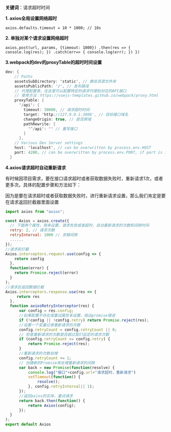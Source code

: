 **关键词**：请求超时时间

**1. axios全局设置网络超时**

`axios.defaults.timeout = 10 * 1000; // 10s`

**2. 单独对某个请求设置网络超时**

`axios.post(url, params, {timeout: 1000}) .then(res => { console.log(res); }) .catch(err=> { console.log(err); }) })`

**3.webpack的dev的proxyTable的超时时间设置**

```csharp
dev: {     
    // Paths
    assetsSubDirectory: 'static', // 静态资源文件夹
    assetsPublicPath: '/', // 发布路径
    // 代理配置表，在这里可以配置特定的请求代理到对应的API接口
    // 使用方法：https://vuejs-templates.github.io/webpack/proxy.html
    proxyTable: {
      '/api': {
        timeout: 30000, // 请求超时时间
        target: 'http://127.0.0.1:3006', // 目标接口域名
        changeOrigin: true, // 是否跨域
        pathRewrite: {
          '^/api': '' // 重写接口
        }
      },
    // Various Dev Server settings
    host: 'localhost', // can be overwritten by process.env.HOST
    port: 4200, // can be overwritten by process.env.PORT, if port is in use, a free one will be determined
  }
```

**4.axios请求超时自动重新请求**

有时候因项目需求，要在接口请求超时或者获取数据失败时，重新请求1次，或者更多次。具体的配置步骤和方法如下：

因为是要在请求超时或者获取数据失败时，进行重新请求设置，那么我们肯定是要在请求返回拦截器里面设置

```javascript
import axios from "axios";

const Axios = axios.create({ 
  // 下面两个属性，用来设置，请求失败或者超时，自动重新请求的次数和间隙时间
  retry: 2, // 请求次数
  retryInterval: 1000 // 求期间隙
  ......
});
//请求前拦截
Axios.interceptors.request.use(config => {
  	return config
  },
  function(error) {
  	return Promise.reject(error)
  }
);
//请求后返回数据拦截
Axios.interceptors.response.use(res => {
     return res
  },
  function axiosRetryInterceptor(res) {
      var config = res.config;
      //如果配置不存在或重试属性未设置，抛出promise错误
      if (!config || !config.retry) return Promise.reject(res);
      //设置一个变量记录重新请求的次数
      config.retryCount = config.retryCount || 0;
      // 检查重新请求的次数是否超过我们设定的请求次数
      if (config.retryCount >= config.retry) {
          return Promise.reject(res);
      }
      //重新请求的次数自增
      config.retryCount += 1;
      // 创建新的Promise来处理重新请求的间隙
      var back = new Promise(function(resolve) {
          console.log("接口"+config.url+"请求超时，重新请求")
          setTimeout(function() {
              resolve();
          }, config.retryInterval|| 1);
      });
      //返回axios的实体，重试请求
      return back.then(function() {
          return Axios(config);
      });
  }
);
export default Axios
```
